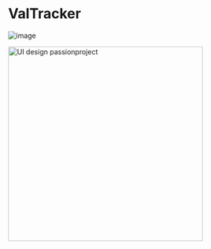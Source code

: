 # ValTracker


![image](https://user-images.githubusercontent.com/96934316/184690429-28d069ab-b6fa-4b43-ab74-a4cacb0510fd.png)

<img width="395" alt="UI design passionproject" src="https://user-images.githubusercontent.com/96934316/184690698-88bf0a2f-eb67-4688-9d60-e9289fcacc94.png">
